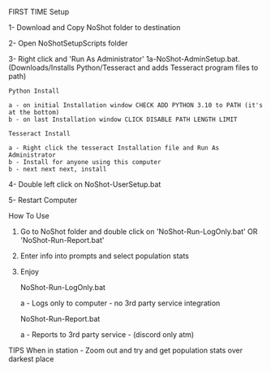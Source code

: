 FIRST TIME Setup

1- Download and Copy NoShot folder to destination

2- Open NoShotSetupScripts folder 

3- Right click and 'Run As Administrator' 1a-NoShot-AdminSetup.bat. (Downloads/Installs Python/Tesseract and adds Tesseract program files to path)
     

    Python Install
    
    a - on initial Installation window CHECK ADD PYTHON 3.10 to PATH (it's at the bottom)
    b - on last Installation window CLICK DISABLE PATH LENGTH LIMIT

    Tesseract Install

    a - Right click the tesseract Installation file and Run As Administrator
    b - Install for anyone using this computer
    b - next next next, install    
    
4- Double left click on NoShot-UserSetup.bat

5- Restart Computer


How To Use

1) Go to NoShot folder and double click on 'NoShot-Run-LogOnly.bat' OR 'NoShot-Run-Report.bat'
2) Enter info into prompts and select population stats
3) Enjoy

     

    NoShot-Run-LogOnly.bat
    
    a - Logs only to computer - no 3rd party service integration
    

    NoShot-Run-Report.bat

    a - Reports to 3rd party service - (discord only atm)



TIPS
When in station - Zoom out and try and get population stats over darkest place
